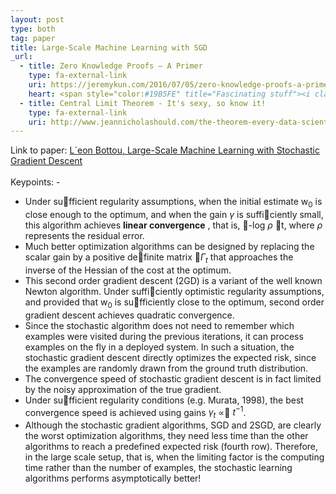 ```yaml
---
layout: post
type: both
tag: paper
title: Large-Scale Machine Learning with SGD
_url:
  - title: Zero Knowledge Proofs — A Primer
    type: fa-external-link
    uri: https://jeremykun.com/2016/07/05/zero-knowledge-proofs-a-primer/
    heart: <span style="color:#19B5FE" title="Fascinating stuff"><i class="fa fa-bolt" aria-hidden="true"></i></span>
  - title: Central Limit Theorem - It's sexy, so know it!
    type: fa-external-link
    uri: http://www.jeannicholashould.com/the-theorem-every-data-scientist-should-know.html
---
```

Link to paper: [L´eon Bottou, Large-Scale Machine Learning
with Stochastic Gradient Descent](http://leon.bottou.org/publications/pdf/compstat-2010.pdf) <i class="fa fa-file-pdf-o" aria-hidden="true"></i>
<br />
<br />
Keypoints: -
- Under sufficient regularity assumptions, when the initial estimate w<sub>0</sub> is close enough to the optimum, and when the gain $\gamma$ is sufficiently small, this algorithm achieves <b>linear convergence</b> , that is, 􀀀-log $\rho$ t, where   $\rho$ represents the residual error.
- Much better optimization algorithms can be designed by replacing the scalar gain by a positive definite matrix 􀀀$\Gamma_t$ that approaches the inverse of the Hessian of the cost at the optimum.
- This second order gradient descent (2GD) is a variant of the well known Newton algorithm. Under sufficiently optimistic regularity assumptions, and provided that w<sub>0</sub> is sufficiently close to the optimum, second order gradient descent achieves quadratic convergence.
- Since the stochastic algorithm does not need to remember which examples were visited during the previous iterations, it can process examples on the fly in a deployed system. In such a situation, the stochastic gradient descent directly optimizes the expected risk, since the examples are randomly drawn from the ground truth distribution.
- The convergence speed of stochastic gradient descent is in fact limited by the noisy approximation of the true gradient.
- Under sufficient regularity conditions (e.g. Murata, 1998), the best convergence speed is achieved using gains
$\gamma_t$ $\propto$ $t^{-1}$.
- Although the stochastic gradient algorithms, SGD and 2SGD, are clearly the worst optimization algorithms, they need less time than the other algorithms to reach a predefined expected risk (fourth row). Therefore, in the large scale setup, that is, when the limiting factor is the computing time rather than the number of examples, the stochastic learning algorithms performs asymptotically better!
